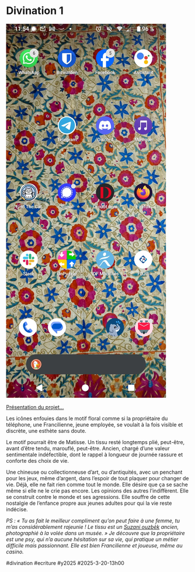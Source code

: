 # Divination 1

![phone1](_i/phone001.webp)

[Présentation du projet…](https://tcrouzet.com/2025/03/20/mythologies-de-poche/)

Les icônes enfouies dans le motif floral comme si la propriétaire du téléphone, une Francilienne, jeune employée, se voulait à la fois visible et discrète, une esthète sans doute.

Le motif pourrait être de Matisse. Un tissu resté longtemps plié, peut-être, avant d’être tendu, marouflé, peut-être. Ancien, chargé d’une valeur sentimentale indéfectible, dont le rappel à longueur de journée rassure et conforte des choix de vie.

Une chineuse ou collectionneuse d’art, ou d’antiquités, avec un penchant pour les jeux, même d’argent, dans l’espoir de tout plaquer pour changer de vie. Déjà, elle ne fait rien comme tout le monde. Elle désire que ça se sache même si elle ne le crie pas encore. Les opinions des autres l’indiffèrent. Elle se construit contre le monde et ses agressions. Elle souffre de cette nostalgie de l’enfance propre aux jeunes adultes pour qui la vie reste indécise.

*PS : « Tu as fait le meilleur compliment qu’on peut faire à une femme, tu m’as considérablement rajeunie ! Le tissu est un [Suzani ouzbèk](https://fr.wikipedia.org/wiki/Suzani) ancien, photographié à la volée dans un musée. » Je découvre que la propriétaire est une psy, qui n’a aucune hésitation sur sa vie, qui pratique un métier difficile mais passionnant. Elle est bien Francilienne et joueuse, même au casino.*

#divination #ecriture #y2025 #2025-3-20-13h00

